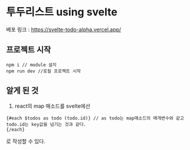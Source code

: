 # 투두리스트 using svelte

베포 링크 : https://svelte-todo-alpha.vercel.app/

## 프로젝트 시작

```
npm i // module 설치
npm run dev //로컬 프로젝트 시작
```


## 알게 된 것

1. react의 map 매소드를 svelte에선 
```
{#each $todos as todo (todo.id)} // as todo는 map매소드의 매개변수와 같고 todo.id는 key값을 넘기는 것과 같다.
{/each}
```
로 작성할 수 있다.


